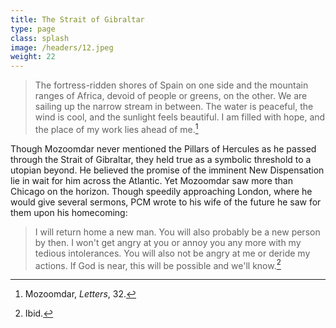 ```yaml
---
title: The Strait of Gibraltar
type: page
class: splash
image: /headers/12.jpeg
weight: 22
---
```


> The fortress-ridden shores of Spain on one side and the mountain ranges
of Africa, devoid of people or greens, on the other. We are sailing up
the narrow stream in between. The water is peaceful, the wind is cool,
and the sunlight feels beautiful. I am filled with hope, and the place
of my work lies ahead of me.[^32]

Though Mozoomdar never mentioned the Pillars of Hercules as he passed
through the Strait of Gibraltar, they held true as a symbolic threshold
to a utopian beyond. He believed the promise of the imminent New
Dispensation lie in wait for him across the Atlantic. Yet Mozoomdar saw
more than Chicago on the horizon. Though speedily approaching London,
where he would give several sermons, PCM wrote to his wife of the future
he saw for them upon his homecoming:

> I will return home a new man. You will also probably be a new person by
then. I won't get angry at you or annoy you any more with my tedious
intolerances. You will also not be angry at me or deride my actions. If
God is near, this will be possible and we'll know.[^33]

[^32]: Mozoomdar, *Letters*, 32.

[^33]: Ibid.
